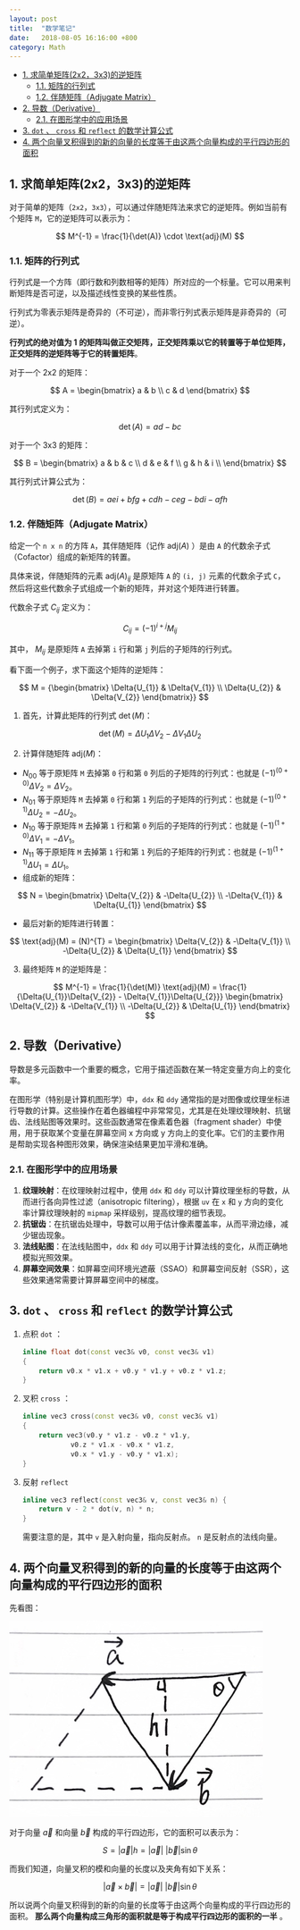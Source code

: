```yaml
---
layout: post
title:  "数学笔记"
date:   2018-08-05 16:16:00 +800
category: Math
---
```


- [1. 求简单矩阵(2x2，3x3)的逆矩阵](#1-求简单矩阵2x23x3的逆矩阵)
  - [1.1. 矩阵的行列式](#11-矩阵的行列式)
  - [1.2. 伴随矩阵（Adjugate Matrix）](#12-伴随矩阵adjugate-matrix)
- [2. 导数（Derivative）](#2-导数derivative)
  - [2.1. 在图形学中的应用场景](#21-在图形学中的应用场景)
- [3. `dot` 、 `cross` 和 `reflect` 的数学计算公式](#3-dot--cross-和-reflect-的数学计算公式)
- [4. 两个向量叉积得到的新的向量的长度等于由这两个向量构成的平行四边形的面积](#4-两个向量叉积得到的新的向量的长度等于由这两个向量构成的平行四边形的面积)

## 1. 求简单矩阵(2x2，3x3)的逆矩阵

对于简单的矩阵（`2x2`，`3x3`），可以通过伴随矩阵法来求它的逆矩阵。例如当前有个矩阵 `M`，它的逆矩阵可以表示为：

$$
M^{-1} = \frac{1}{\det(A)} \cdot \text{adj}(M)
$$

### 1.1. 矩阵的行列式

行列式是一个方阵（即行数和列数相等的矩阵）所对应的一个标量。它可以用来判断矩阵是否可逆，以及描述线性变换的某些性质。

行列式为零表示矩阵是奇异的（不可逆），而非零行列式表示矩阵是非奇异的（可逆）。

**行列式的绝对值为 1 的矩阵叫做正交矩阵，正交矩阵乘以它的转置等于单位矩阵，正交矩阵的逆矩阵等于它的转置矩阵**。

对于一个 2x2 的矩阵：

$$
A = \begin{bmatrix}
    a & b \\
    c & d
\end{bmatrix}
$$

其行列式定义为：

$$
\det(A) = ad - bc
$$

对于一个 3x3 的矩阵：

$$
B = \begin{bmatrix}
a & b & c \\
d & e & f \\
g & h & i \\
\end{bmatrix}
$$

其行列式计算公式为：

$$
\det(B) = aei + bfg + cdh - ceg - bdi - afh
$$

### 1.2. 伴随矩阵（Adjugate Matrix）

给定一个 `n x n` 的方阵 `A`，其伴随矩阵（记作 $\text{adj}(A)$ ）是由 `A` 的代数余子式（Cofactor）组成的新矩阵的转置。

具体来说，伴随矩阵的元素 $\text{adj}(A)_{ij}$ 是原矩阵 `A` 的 `(i, j)` 元素的代数余子式 `C`，然后将这些代数余子式组成一个新的矩阵，并对这个矩阵进行转置。

代数余子式 $C_{ij}$ 定义为：

$$
C_{ij} = (-1)^{i + j}M_{ij}
$$

其中， $M_{ij}$ 是原矩阵 `A` 去掉第 `i` 行和第 `j` 列后的子矩阵的行列式。

看下面一个例子，求下面这个矩阵的逆矩阵：

$$
M =
{\begin{bmatrix}
    \Delta{U_{1}} & \Delta{V_{1}} \\
    \Delta{U_{2}} & \Delta{V_{2}}
\end{bmatrix}}
$$

1. 首先，计算此矩阵的行列式 $\det(M)$：

$$
\det(M) = \Delta{U_{1}}\Delta{V_{2}} - \Delta{V_{1}}\Delta{U_{2}}
$$

2. 计算伴随矩阵 $\text{adj}(M)$：
  - $N_{00}$ 等于原矩阵 `M` 去掉第 `0` 行和第 `0` 列后的子矩阵的行列式：也就是 $(-1)^{(0 + 0)}\Delta{V_{2}} = \Delta{V_{2}}$。
  - $N_{01}$ 等于原矩阵 `M` 去掉第 `0` 行和第 `1` 列后的子矩阵的行列式：也就是 $(-1)^{(0 + 1)}\Delta{U_{2}} = -\Delta{U_{2}}$。
  - $N_{10}$ 等于原矩阵 `M` 去掉第 `1` 行和第 `0` 列后的子矩阵的行列式：也就是 $(-1)^{(1 + 0)}\Delta{V_{1}} = -\Delta{V_{1}}$。
  - $N_{11}$ 等于原矩阵 `M` 去掉第 `1` 行和第 `1` 列后的子矩阵的行列式：也就是 $(-1)^{(1 + 1)}\Delta{U_{1}} = \Delta{U_{1}}$。
  - 组成新的矩阵：

  $$
  N =
  \begin{bmatrix}
      \Delta{V_{2}} & -\Delta{U_{2}} \\
      -\Delta{V_{1}} & \Delta{U_{1}}
  \end{bmatrix}
  $$

  - 最后对新的矩阵进行转置：

  $$
  \text{adj}(M) =
  (N)^{T} =
  \begin{bmatrix}
      \Delta{V_{2}} & -\Delta{V_{1}} \\
      -\Delta{U_{2}} & \Delta{U_{1}}
  \end{bmatrix}
  $$

3. 最终矩阵 `M` 的逆矩阵是：

  $$
  M^{-1} =
  \frac{1}{\det(M)}
  \text{adj}(M) =
  \frac{1}{\Delta{U_{1}}\Delta{V_{2}} - \Delta{V_{1}}\Delta{U_{2}}}
  \begin{bmatrix}
      \Delta{V_{2}} & -\Delta{V_{1}} \\
      -\Delta{U_{2}} & \Delta{U_{1}}
  \end{bmatrix}
  $$

## 2. 导数（Derivative）

导数是多元函数中一个重要的概念，它用于描述函数在某一特定变量方向上的变化率。

在图形学（特别是计算机图形学）中，`ddx` 和 `ddy` 通常指的是对图像或纹理坐标进行导数的计算。这些操作在着色器编程中非常常见，尤其是在处理纹理映射、抗锯齿、法线贴图等效果时。这些函数通常在像素着色器（fragment shader）中使用，用于获取某个变量在屏幕空间 x 方向或 y 方向上的变化率。它们的主要作用是帮助实现各种图形效果，确保渲染结果更加平滑和准确。

### 2.1. 在图形学中的应用场景

1. **纹理映射**：在纹理映射过程中，使用 `ddx` 和 `ddy` 可以计算纹理坐标的导数，从而进行各向异性过滤（anisotropic filtering），根据 `uv` 在 `x` 和 `y` 方向的变化率计算纹理映射的 `mipmap` 采样级别，提高纹理的细节表现。
2. **抗锯齿**：在抗锯齿处理中，导数可以用于估计像素覆盖率，从而平滑边缘，减少锯齿现象。
3. **法线贴图**：在法线贴图中，`ddx` 和 `ddy` 可以用于计算法线的变化，从而正确地模拟光照效果。
4. **屏幕空间效果**：如屏幕空间环境光遮蔽（SSAO）和屏幕空间反射（SSR），这些效果通常需要计算屏幕空间中的梯度。

## 3. `dot` 、 `cross` 和 `reflect` 的数学计算公式

1. 点积 `dot` ：

    ```cpp
    inline float dot(const vec3& v0, const vec3& v1)
    {
        return v0.x * v1.x + v0.y * v1.y + v0.z * v1.z;
    }
    ```

2. 叉积 `cross` ：

    ```cpp
    inline vec3 cross(const vec3& v0, const vec3& v1)
    {
        return vec3(v0.y * v1.z - v0.z * v1.y,
                v0.z * v1.x - v0.x * v1.z,
                v0.x * v1.y - v0.y * v1.x);
    }
    ```

3. 反射 `reflect`

    ```cpp
    inline vec3 reflect(const vec3& v, const vec3& n) {
        return v - 2 * dot(v, n) * n;
    }
    ```

    需要注意的是，其中 `v` 是入射向量，指向反射点。 `n` 是反射点的法线向量。

## 4. 两个向量叉积得到的新的向量的长度等于由这两个向量构成的平行四边形的面积

先看图：

![24_cross_product_cal_area](/assets/images/2024/2024-07-23-TheEssenceOfGAMES101/24_cross_product_cal_area.jpeg)

对于向量 $\vec{a}$ 和向量 $\vec{b}$ 构成的平行四边形，它的面积可以表示为：

$$
S = |\vec{a}| h = |\vec{a}| \ |\vec{b}| \sin{\theta}
$$

而我们知道，向量叉积的模和向量的长度以及夹角有如下关系：

$$
|\vec{a} \times \vec{b}| = |\vec{a}| \ |\vec{b}| \sin{\theta}
$$

所以说两个向量叉积得到的新的向量的长度等于由这两个向量构成的平行四边形的面积。 **那么两个向量构成三角形的面积就是等于构成平行四边形的面积的一半** 。
